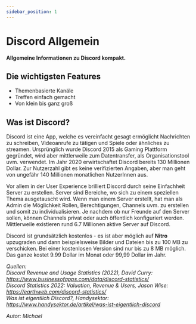 ```yaml
---
sidebar_position: 1
---
```


# Discord Allgemein

**Allgemeine Informationen zu Discord kompakt.**

## Die wichtigsten Features

- Themenbasierte Kanäle
- Treffen einfach gemacht
- Von klein bis ganz groß

## Was ist Discord?

Discord ist eine App, welche es vereinfacht gesagt ermöglicht Nachrichten zu schreiben, Videoanrufe zu tätigen und Spiele oder ähnliches zu streamen. Ursprünglich wurde Discord 2015 als Gaming Plattform gegründet, wird aber
mittlerweile zum Datentransfer, als Organisationstool uvm. verwendet. Im Jahr 2020 erwirtschaftet Discord bereits 130 Millionen Dollar. Zur Nutzerzahl gibt es keine verifizierten Angaben, aber man geht von ungefähr 140 Millionen monatlichen NutzerInnen aus.

Vor allem in der User Experience brilliert Discord durch seine Einfachheit Server zu erstellen. Server sind Bereiche, wo sich zu einem speziellen Thema ausgetauscht wird. Wenn man einem Server erstellt, hat man als Admin die Möglichkeit Rollen, Berechtigungen, Channels uvm. zu erstellen und somit zu individualisieren. Je nachdem ob nur Freunde auf den Server sollen, können Channels privat oder auch öffentlich konfiguriert werden. Mittlerweile existieren rund 6.7 Millionen aktive Server auf Discord.

Discord ist grundsätzlich kostenlos - es ist aber möglich auf **Nitro** upzugraden und dann beispielsweise Bilder und Dateien bis zu 100 MB zu verschicken. Bei einer kostenlosen Version sind nur bis zu 8 MB möglich. Das ganze kostet 9.99 Dollar im Monat oder 99,99 Dollar im Jahr.

*Quellen:*  
*Discord Revenue and Usage Statistics (2022), David Curry: https://www.businessofapps.com/data/discord-statistics/*  
*Discord Statistics 2022: Valuation, Revenue & Users, Jason Wise: https://earthweb.com/discord-statistics/*  
*Was ist eigentlich Discord?, Handysektor: https://www.handysektor.de/artikel/was-ist-eigentlich-discord*  

*Autor: Michael*